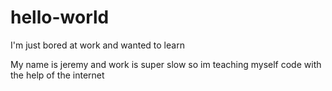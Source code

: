 # hello-world
I'm just bored at work and wanted to learn

My name is jeremy and work is super slow so im teaching myself code with the help of the internet

